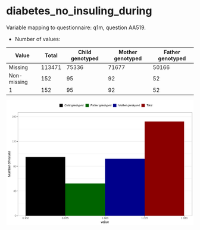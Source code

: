# diabetes_no_insuling_during
Variable mapping to questionnaire: q1m, question AA519.
- Number of values:

| Value | Total | Child genotyped | Mother genotyped | Father genotyped |
| ----- | ----- | --------------- | ---------------- | ---------------- |
| Missing | 113471 | 75336 | 71677 | 50166 |
| Non-missing | 152 | 95 | 92 | 52 |
| 1 | 152 | 95 | 92 | 52 |



![](diabetes_no_insuling_during_n.png)



